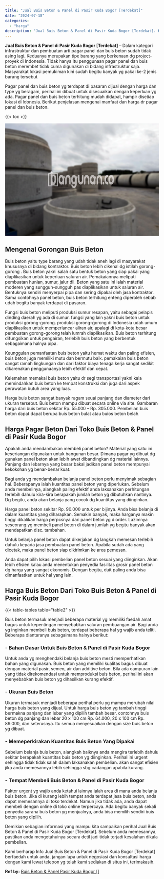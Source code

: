 ```yaml
---
title: "Jual Buis Beton & Panel di Pasir Kuda Bogor [Terdekat]"
date: "2024-07-18"
categories: 
  - "harga"
description: "Jual Buis Beton & Panel di Pasir Kuda Bogor [Terdekat]. Kami berharap Info Jual Buis Beton & Panel di Pasir Kuda Bogor [Terdekat] berfaedah untuk anda, jan..."
---
```


**Jual Buis Beton & Panel di Pasir Kuda Bogor \[Terdekat\]** – Dalam kategori infrastruktur dan pembuatan arti pagar panel dan buis beton sudah tidak asing lagi. Keduanya merupakan tipe barang yang berkenaan dg project-proyek di Indonesia. Tidak hanya itu penggunaan pagar panel dan buis beton merembet tidak cuma digunakan di bidang infrastruktur saja. Masyarakat lokasi pemukiman kini sudah begitu banyak yg pakai ke-2 jenis barang tersebut.

Pagar panel dan buis beton yg terdapat di pasaran dijual dengan harga dan type yg beragam, perihal ini dibuat untuk disesuaikan dengan keperluan yg ada. Pagar panel dan buis beton terhitung mudah didapat, hampir disetiap lokasi di Idonesia. Berikut penjelasan mengenai manfaat dan harga dr pagar panel dan buis beton.

{{< toc >}}

![Jual Buis Beton & Panel di Pasir Kuda Bogor [Terdekat]](/images/jual-panel-buis-beton-murah-18.png)

## Mengenal Gorongan Buis Beton

Buis beton yaitu type barang yang udah tidak aneh lagi di masyarakat khususnya di bidang kontraktor. Buis beton lebih dikenal dg istilah gorong-gorong . Buis beton yakni salah satu bentuk beton yang siap pakai yang diaplikasikan untuk keperluan saluran air. Pemakaiannya meliputi pembuatan hunian, sumur, jalur dll. Beton yang satu ini ialah material moderen yang sungguh-sungguh pas diaplikasikan untuk saluran air. Bentuknya sendiri menyerpai pipa dan sering dipakai oleh jasa kontraktor. Sama contohnya panel beton, buis beton terhitung enteng diperoleh sebab udah begitu banyak terdapat di pasaran.

Fungsi buis beton meliputi produksi sumur resapan, yaitu sebagai pelapis dinding daerah yg ada di sumur. fungsi yang lain yakni buis beton untuk produksi gorong-gorong. produksi gorong-gorong di Indonesia udah umum diaplikasikan untuk memperlancar aliran air, apalagi di kota-kota besar pembuatan gorong-gorong telah lumrah diaplikasikan. Buis beton terhitung difungsikan untuk pengairan, terlebih buis beton yang berbentuk sebagaimana halnya pipa.

Keunggulan pemanfaatan buis beton yaitu hemat waktu dan paling efisien, buis beton juga memiliki mutu dan bermutu baik. pemakaian buis beton sangat ramah lingkungan dan dari faktor biaya tenaga kerja sangat sedikit dikarenakan penggunaanya lebih efektif dan cepat.

Kelemahan memakai buis beton yaitu dr segi transportasi yakni kala memindahkan buis beton ke tempat konstruksi dan juga dari aspek perawatan butuh area yang luas.

Harga buis beton sangat banyak ragam seuai panjang dan diameter dari ukuran tersebut. Buis beton mampu dibuat secara online via site. Gambaran harga dari buis beton sekitar Rp. 55.000 – Rp. 305.000. Pembelian buis beton dapat dapat berupa buis beton bulat atau buios beton belah.

## Harga Pagar Beton Dari Toko Buis Beton & Panel di Pasir Kuda Bogor

Apakah anda mendambakan membeli panel beton? Material yang satu ini keseriangan digunakan untuk bangunan besar. Dimana pagar yg dibuat dg gunakan panel beton akan lebih awet dibandingkan dg material lainnya. Panjang dan lebarnya yang besar bakal jadikan panel beton mempunyai kekokohan yg benar-benar kuat.

Bagi anda yg mendambakan belanja panel beton perlu menyimak sebagian hal. Beberapanya ialah kuantitas panel beton yang diperlukan. Sebelum anda membelinya, alangkah paling efektif anda laksanakan perhitungan terlebih dahulu kira-kira berapakah jumlah beton yg dibutuhkan nantinya. Dg begitu, anda akan belanja yang cocok dg kuantitas yang diinginkan.

Harga panel beton sekitar Rp. 90.000 untuk per bijinya. Anda bisa belanja di dalam kuantitas yang diharapkan. Semakin banyak, maka harganya makin tinggi dikalikan harga perpcsnya dari panel beton yg diorder. Lazimnya seseorang yg membeli panel beton di dalam jumlah yg begitu banyak akan mendapatkan disc. tambahan.

Untuk belanja panel beton dapat dikerjakan dg langkah memesan terlebih dahulu kepada jasa pembuatan panel beton. Apabila sudah ada yang dicetak, maka panel beton siap dikirimkan ke area pemesan.

Anda dapat pilih lokasi pembelian panel beton sesuai yang diinginkan. Akan lebih efisien kalau anda menentukan penyedia fasilitas grosir panel beton dg harga yang sangat ekonomis. Dengan begitu, duit paling anda bisa dimanfaatkan untuk hal yang lain.

## Harga Buis Beton Dari Toko Buis Beton & Panel di Pasir Kuda Bogor

{{< table-tables table="table2" >}}

Buis beton termasuk menjadi beberapa material yg memiliki faedah amat bagus untuk kepentingan menyebabkan saluran pembuangan air. Bagi anda yg inginkan membeli buis beton, terdapat beberapa hal yg wajib anda teliti. Beberapa diantaranya sebagaimana halnya berikut:

### \- Bahan Dasar Untuk Buis Beton & Panel di Pasir Kuda Bogor

Untuk anda yg menghendaki belanja buis beton mesti memperhatikan bahan yang digunakan. Buis beton yang memiliki kualitas bagus dibuat dengan material pasir, semen, air dan additive beton. Bila ada campuran lain yang tidak direkomendasi untuk memproduksi buis beton, perihal ini akan menyebabkan buis beton yg dihasilkan kurang efektif.

### \- Ukuran Buis Beton

Ukuran termasuk menjadi beberapa perihal perlu yg mampu merubah nilai harga buis beton yang dijual. Untuk harga buis beton yg tambah tinggi bermakna panjang dan lebar yang dipilih tambah besar. contohnya buis beton dg panjang dan lebar 20 x 100 cm Rp. 64.000, 20 x 100 cm Rp. 89.000, dan seterusnya. Itu semua menyesuaikan dengan size buis beton yg dibuat.

### \- Memeperkirakan Kuantitas Buis Beton Yang Dipakai

Sebelum belanja buis beton, alangkah baiknya anda mengira terlebih dahulu sekitar berapakah kuantitas buis beton yg diinginkan. Perihal ini urgent sehingga tidak tidak salah dalam laksanakan pembelian. akan sangat efisien jika anda memesannya lebih sehingga sbg cadangan apabila kurang.

### \- Tempat Membeli Buis Beton & Panel di Pasir Kuda Bogor

Faktor urgent yg wajib anda ketahui lainnya ialah area di mana anda belanja buis beton. Jika di kurang lebih tempat anda terdapat jasa buis beton, anda dapat memesannya di toko terdekat. Namun jika tidak ada, anda dapat membeli dengan online di toko online terpercaya. Ada begitu banyak sekali penyedia sarana buis beton yg menjualnya, anda bisa memilih sendiri buis beton yang dipilih.

Demikian sebagian informasi yang mampu kita sampaikan perihal Jual Buis Beton & Panel di Pasir Kuda Bogor \[Terdekat\]. Sebelum anda memesannya, pastikan anda mengetahuinya secara detil jadi tidak terjadi kesalahan dikala pembelian.

Kami berharap Info Jual Buis Beton & Panel di Pasir Kuda Bogor \[Terdekat\] berfaedah untuk anda, jangan lupa untuk negosiasi dan konsultasi harga dengan kami lewat telepon yg telah kami sediakan di situs ini, terimakasih.

**Ref by:** [Buis Beton & Panel Pasir Kuda Bogor []](https://id.wikipedia.org/wiki/Buis)
